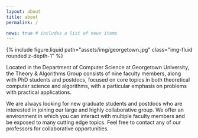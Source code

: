 ```yaml
---
layout: about
title: about
permalink: /

news: true # includes a list of news items
---
```



<div class="row mt-3">
    <div class="col-sm mt-3 mt-md-0">
        {% include figure.liquid path="assets/img/georgetown.jpg" class="img-fluid rounded z-depth-1" %}
    </div>
</div>

Located in the Department of Computer Science at Georgetown University, the Theory & Algorithms Group consists of nine faculty members, along with PhD students and postdocs, focused on core topics in both theoretical computer science and algorithms, with a particular emphasis on problems with practical applications.

We are always looking for new graduate students and postdocs who are interested in joining our large and highly collaborative group. We offer an environment in which you can interact with multiple faculty members and be exposed to many cutting edge topics. Feel free to contact any of our professors for collaborative opportunities.
